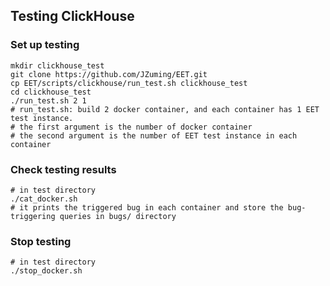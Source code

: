 ## Testing ClickHouse
### Set up testing
```shell
mkdir clickhouse_test
git clone https://github.com/JZuming/EET.git
cp EET/scripts/clickhouse/run_test.sh clickhouse_test
cd clickhouse_test
./run_test.sh 2 1 
# run_test.sh: build 2 docker container, and each container has 1 EET test instance.
# the first argument is the number of docker container
# the second argument is the number of EET test instance in each container
```

### Check testing results
```shell
# in test directory
./cat_docker.sh 
# it prints the triggered bug in each container and store the bug-triggering queries in bugs/ directory
```

### Stop testing
```shell
# in test directory
./stop_docker.sh
```

